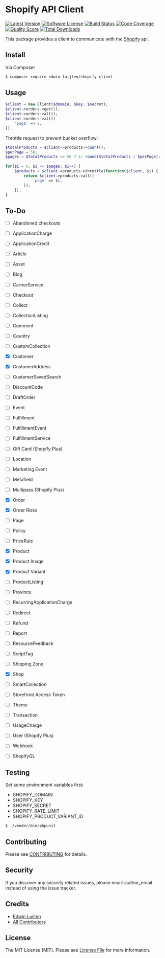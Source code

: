 # Shopify API Client

[![Latest Version](https://img.shields.io/github/release/edwin-luijten/shopify-client.svg?style=flat)](https://github.com/Edwin-Luijten/shopify-client/releases)
[![Software License](https://img.shields.io/badge/license-MIT-brightgreen.svg?style=flat-square)](LICENSE.md)
[![Build Status](https://img.shields.io/travis/Edwin-Luijten/shopify-client/develop.svg?style=flat-square)](https://travis-ci.org/Edwin-Luijten/shopify-client)
[![Code Coverage](https://img.shields.io/scrutinizer/coverage/g/Edwin-Luijten/shopify-client.svg?style=flat-square)](https://scrutinizer-ci.com/g/Edwin-Luijten/shopify-client/?branch=develop)
[![Quality Score](https://img.shields.io/scrutinizer/g/Edwin-Luijten/shopify-client.svg?style=flat-square)](https://scrutinizer-ci.com/g/Edwin-Luijten/shopify-client/?branch=develop)
[![Total Downloads](https://img.shields.io/packagist/dt/edwin-luijten/shopify-client.svg?style=flat-square)](https://packagist.org/packages/edwin-luijten/shopify-client)

This package provides a client to communicate with the [Shopify](https://help.shopify.com/api/getting-started) api.

## Install

Via Composer

``` bash
$ composer require edwin-luijten/shopify-client
```

## Usage

``` php
$client = new Client($domain, $key, $secret);
$client->orders->get(1);  
$client->orders->all();
$client->orders->all([
    'page' => 2,
]);
```

Throttle request to prevent bucket overflow:  

``` php
$totalProducts = $client->products->count();
$perPage = 50;
$pages = $totalProducts <= 50 ? 1: round($totalProducts / $perPage);
  
for($i = 0; $i <= $pages; $i++) {
    $products = $client->products->throttle(function($client, $i) {
        return $client->products->all([
            'page' => $i,
        ]);
    });
}
```

## To-Do

- [ ] Abandoned checkouts  
- [ ] ApplicationCharge  
- [ ] ApplicationCredit  
- [ ] Article  
- [ ] Asset  
- [ ] Blog  
- [ ] CarrierService  
- [ ] Checkout  
- [ ] Collect  
- [ ] CollectionListing  
- [ ] Comment  
- [ ] Country  
- [ ] CustomCollection  
- [x] Customer  
- [x] CustomerAddress  
- [ ] CustomerSavedSearch  
- [ ] DiscountCode  
- [ ] DraftOrder  
- [ ] Event  
- [ ] Fulfillment  
- [ ] FulfillmentEvent  
- [ ] FulfillmentService  
- [ ] Gift Card (Shopify Plus)  
- [ ] Location  
- [ ] Marketing Event  
- [ ] Metafield  
- [ ] Multipass (Shopify Plus)  
- [x] Order  
- [x] Order Risks  
- [ ] Page
- [ ] Policy  
- [ ] PriceRule  
- [x] Product  
- [x] Product Image  
- [x] Product Variant  
- [ ] ProductListing  
- [ ] Province  
- [ ] RecurringApplicationCharge  
- [ ] Redirect  
- [ ] Refund  
- [ ] Report  
- [ ] ResourceFeedback  
- [ ] ScriptTag  
- [ ] Shipping Zone  
- [x] Shop  
- [ ] SmartCollection  
- [ ] Storefront Access Token  
- [ ] Theme  
- [ ] Transaction  
- [ ] UsageCharge  
- [ ] User (Shopify Plus)  
- [ ] Webhook  
- [ ] ShopifyQL  



## Testing

Set some environment variables first:  
- SHOPIFY_DOMAIN  
- SHOPIFY_KEY  
- SHOPIFY_SECRET  
- SHOPIFY_RATE_LIMIT  
- SHOPIFY_PRODUCT_VARIANT_ID  

``` bash
$ ./vendor/bin/phpunit
```

## Contributing

Please see [CONTRIBUTING](CONTRIBUTING.md) for details.

## Security

If you discover any security related issues, please email :author_email instead of using the issue tracker.

## Credits

- [Edwin Luijten](https://github.com/Edwin-Luijten)
- [All Contributors](https://github.com/Edwin-Luijten/shopify-client/graphs/contributors)

## License

The MIT License (MIT). Please see [License File](LICENSE.md) for more information.